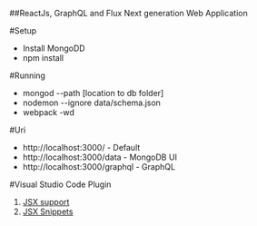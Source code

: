##ReactJs, GraphQL and Flux
Next generation Web Application

#Setup
* Install MongoDD
* npm install 

#Running
* mongod --path [location to db folder]
* nodemon --ignore data/schema.json
* webpack -wd

#Uri
* http://localhost:3000/        - Default 
* http://localhost:3000/data    - MongoDB UI
* http://localhost:3000/graphql - GraphQL

#Visual Studio Code Plugin
1. [JSX support ](https://marketplace.visualstudio.com/items/TwentyChung.jsx)
2. [JSX Snippets ](https://marketplace.visualstudio.com/items/TwentyChung.jsx-snippets)
